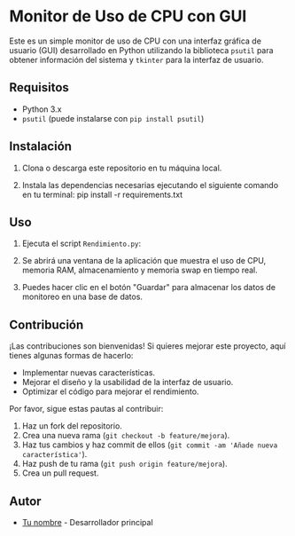 # Monitor de Uso de CPU con GUI

Este es un simple monitor de uso de CPU con una interfaz gráfica de usuario (GUI) desarrollado en Python utilizando la biblioteca `psutil` para obtener información del sistema y `tkinter` para la interfaz de usuario.

## Requisitos

- Python 3.x
- `psutil` (puede instalarse con `pip install psutil`)

## Instalación

1. Clona o descarga este repositorio en tu máquina local.

2. Instala las dependencias necesarias ejecutando el siguiente comando en tu terminal:
    pip install -r requirements.txt

## Uso

1. Ejecuta el script `Rendimiento.py`:

2. Se abrirá una ventana de la aplicación que muestra el uso de CPU, memoria RAM, almacenamiento y memoria swap en tiempo real.

3. Puedes hacer clic en el botón "Guardar" para almacenar los datos de monitoreo en una base de datos.

## Contribución

¡Las contribuciones son bienvenidas! Si quieres mejorar este proyecto, aquí tienes algunas formas de hacerlo:

- Implementar nuevas características.
- Mejorar el diseño y la usabilidad de la interfaz de usuario.
- Optimizar el código para mejorar el rendimiento.

Por favor, sigue estas pautas al contribuir:

1. Haz un fork del repositorio.
2. Crea una nueva rama (`git checkout -b feature/mejora`).
3. Haz tus cambios y haz commit de ellos (`git commit -am 'Añade nueva característica'`).
4. Haz push de tu rama (`git push origin feature/mejora`).
5. Crea un pull request.

## Autor

- [Tu nombre](https://github.com/doploz) - Desarrollador principal


